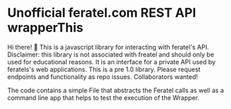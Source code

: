 # Unofficial feratel.com REST API wrapperThis 
Hi there! 👋 This is a javascript library for interacting with feratel's API.
Disclaimer: this library is not associated with freatel and should only be used for educational reasons. It is an interface for a private API used by feratels's web applications.
This is a pre 1.0 library. Please request endpoints and functionality as repo issues. Collaborators wanted!


The code contains a simple File that abstracts the Feratel calls as well as a command line app that helps to test the execution of the Wrapper. 
